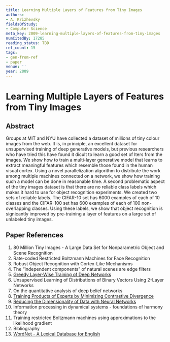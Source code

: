 ```yaml
---
title: Learning Multiple Layers of Features from Tiny Images
authors:
- A. Krizhevsky
fieldsOfStudy:
- Computer Science
meta_key: 2009-learning-multiple-layers-of-features-from-tiny-images
numCitedBy: 17285
reading_status: TBD
ref_count: 15
tags:
- gen-from-ref
- paper
venue: ''
year: 2009
---
```


# Learning Multiple Layers of Features from Tiny Images

## Abstract

Groups at MIT and NYU have collected a dataset of millions of tiny colour images from the web. It is, in principle, an excellent dataset for unsupervised training of deep generative models, but previous researchers who have tried this have found it dicult to learn a good set of lters from the images. We show how to train a multi-layer generative model that learns to extract meaningful features which resemble those found in the human visual cortex. Using a novel parallelization algorithm to distribute the work among multiple machines connected on a network, we show how training such a model can be done in reasonable time. A second problematic aspect of the tiny images dataset is that there are no reliable class labels which makes it hard to use for object recognition experiments. We created two sets of reliable labels. The CIFAR-10 set has 6000 examples of each of 10 classes and the CIFAR-100 set has 600 examples of each of 100 non-overlapping classes. Using these labels, we show that object recognition is signicantly improved by pre-training a layer of features on a large set of unlabeled tiny images.

## Paper References

1. 80 Million Tiny Images - A Large Data Set for Nonparametric Object and Scene Recognition
2. Rate-coded Restricted Boltzmann Machines for Face Recognition
3. Robust Object Recognition with Cortex-Like Mechanisms
4. The “independent components” of natural scenes are edge filters
5. [Greedy Layer-Wise Training of Deep Networks](2006-greedy-layer-wise-training-of-deep-networks)
6. Unsupervised Learning of Distributions of Binary Vectors Using 2-Layer Networks
7. On the quantitative analysis of deep belief networks
8. [Training Products of Experts by Minimizing Contrastive Divergence](2002-training-products-of-experts-by-minimizing-contrastive-divergence)
9. [Reducing the Dimensionality of Data with Neural Networks](2006-reducing-the-dimensionality-of-data-with-neural-networks)
10. Information processing in dynamical systems - foundations of harmony theory
11. Training restricted Boltzmann machines using approximations to the likelihood gradient
12. Bibliography
13. [WordNet - A Lexical Database for English](1992-wordnet-a-lexical-database-for-english)
